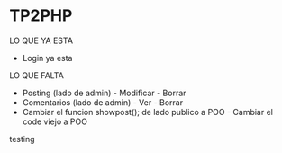 # TP2PHP
LO QUE YA ESTA
- Login ya esta

LO QUE FALTA
- Posting (lado de admin)
      - Modificar
      - Borrar
- Comentarios (lado de admin)
      - Ver
      - Borrar
- Cambiar el funcion showpost(); de lado publico a POO 
      - Cambiar el code viejo a POO 


testing